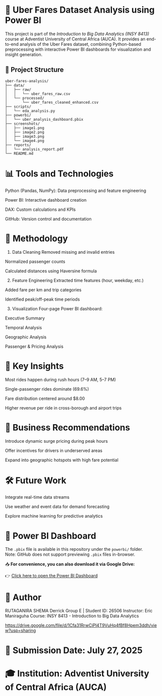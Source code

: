 # 🚖 Uber Fares Dataset Analysis using Power BI

This project is part of the *Introduction to Big Data Analytics (INSY 8413)* course at Adventist University of Central Africa (AUCA). It provides an end-to-end analysis of the Uber Fares dataset, combining Python-based preprocessing with interactive Power BI dashboards for visualization and insight generation.

## 📁 Project Structure

```plaintext
uber-fares-analysis/
├── data/
│   ├── raw/
│   │   └── uber_fares_raw.csv
│   └── processed/
│       └── uber_fares_cleaned_enhanced.csv
├── scripts/
│   └── eda_analysis.py
├── powerbi/
│   └── uber_analysis_dashboard.pbix
├── screenshots/
│   ├── image1.png
│   ├── image2.png
│   ├── image3.png
│   └── image4.png
├── reports/
│   └── analysis_report.pdf
└── README.md
```
# 📊 Tools and Technologies
Python (Pandas, NumPy): Data preprocessing and feature engineering

Power BI: Interactive dashboard creation

DAX: Custom calculations and KPIs

GitHub: Version control and documentation

# 🧪 Methodology
1. Data Cleaning
Removed missing and invalid entries

Normalized passenger counts

Calculated distances using Haversine formula

2. Feature Engineering
Extracted time features (hour, weekday, etc.)

Added fare per km and trip categories

Identified peak/off-peak time periods

3. Visualization
Four-page Power BI dashboard:

Executive Summary

Temporal Analysis

Geographic Analysis

Passenger & Pricing Analysis

# 📌 Key Insights
Most rides happen during rush hours (7–9 AM, 5–7 PM)

Single-passenger rides dominate (69.6%)

Fare distribution centered around $8.00

Higher revenue per ride in cross-borough and airport trips

# 🧠 Business Recommendations
Introduce dynamic surge pricing during peak hours

Offer incentives for drivers in underserved areas

Expand into geographic hotspots with high fare potential

# 🛠 Future Work
Integrate real-time data streams

Use weather and event data for demand forecasting

Explore machine learning for predictive analytics

# 🔗 Power BI Dashboard

The `.pbix` file is available in this repository under the `powerbi/` folder.  
Note: GitHub does not support previewing `.pbix` files in-browser.

📥 **For convenience, you can also download it via Google Drive:**

👉 [Click here to open the Power BI Dashboard](https://drive.google.com/file/d/1Cfa31RrwCiPl4T9VuHq4fBf8Hpem3ddh/view?usp=sharing)


# 📄 Author
RUTAGANIRA SHEMA Derrick
Group E | Student ID: 26506
Instructor: Eric Maniraguha
Course: INSY 8413 - Introduction to Big Data Analytics

https://drive.google.com/file/d/1Cfa31RrwCiPl4T9VuHq4fBf8Hpem3ddh/view?usp=sharing

# 📅 Submission Date: July 27, 2025
# 🎓 Institution: Adventist University of Central Africa (AUCA)
